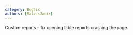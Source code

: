 ```yaml
---
category: Bugfix
authors: [MatissJanis]
---
```


Custom reports - fix opening table reports crashing the page.
